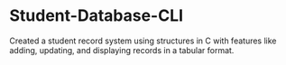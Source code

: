 # Student-Database-CLI
Created a student record system using structures in C with features like adding, updating, and displaying records in a tabular format.
